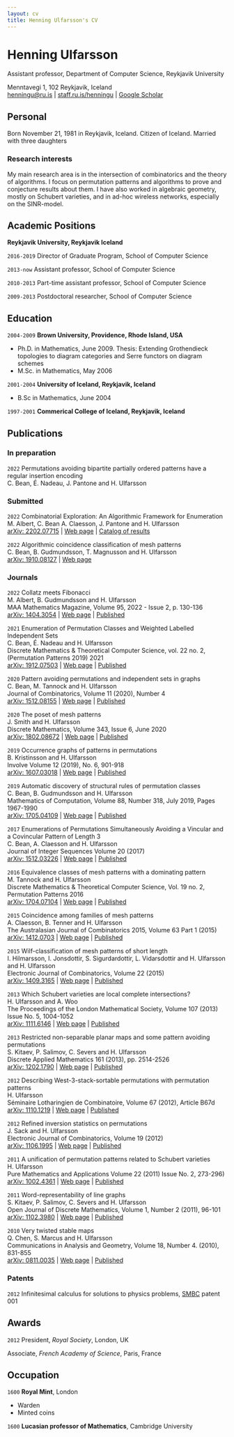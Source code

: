 ```yaml
---
layout: cv
title: Henning Ulfarsson's CV
---
```

# Henning Ulfarsson

Assistant professor, Department of Computer Science, Reykjavik University

Menntavegi 1, 102 Reykjavik, Iceland  
<span id="webaddress">
<a href="henningu@ru.is">henningu@ru.is</a>
| <a href="staff.ru.is/henningu">staff.ru.is/henningu</a>
| <a href="https://scholar.google.is/citations?user=Sl6fQHcAAAAJ">Google Scholar</a>
</span>


## Personal

Born November 21, 1981 in Reykjavik, Iceland. Citizen of Iceland. Married with three daughters


### Research interests

My main research area is in the intersection of combinatorics and the theory of
algorithms. I focus on permutation patterns and algorithms to prove and
conjecture results about them. I have also worked in algebraic geometry, mostly
on Schubert varieties, and in ad-hoc wireless networks, especially on the
SINR-model.

## Academic Positions

__Reykjavik University, Reykjavik Iceland__

`2016-2019`
Director of Graduate Program, School of Computer Science

`2013-now`
Assistant professor, School of Computer Science

`2010-2013`
Part-time assistant professor, School of Computer Science

`2009-2013`
Postdoctoral researcher, School of Computer Science


## Education

`2004-2009`
__Brown University, Providence, Rhode Island, USA__
- Ph.D. in Mathematics, June 2009.
	Thesis: Extending Grothendieck topologies to diagram categories and Serre functors on diagram schemes
- M.Sc. in Mathematics, May 2006

`2001-2004`
__University of Iceland, Reykjavik, Iceland__
- B.Sc in Mathematics, June 2004

`1997-2001`
__Commerical College of Iceland, Reykjavik, Iceland__

## Publications

<!-- A list is also available [online](http://scholar.google.co.uk/citations?user=LTOTl0YAAAAJ) -->

### In preparation

`2022`
Permutations avoiding bipartite partially ordered patterns have a regular insertion encoding  
C. Bean, É. Nadeau, J. Pantone and H. Ulfarsson

### Submitted

`2022`
Combinatorial Exploration: An Algorithmic Framework for Enumeration  
M. Albert, C. Bean A. Claesson, J. Pantone and H. Ulfarsson  
<span id="webaddress">
<a href="https://arxiv.org/abs/2202.07715">arXiv: 2202.07715</a>
| <a href="https://permutatriangle.github.io/papers/2019-02-27-combex.html">Web page</a>
| <a href="https://permpal.com">Catalog of results</a>
</span>

`2022`
Algorithmic coincidence classification of mesh patterns  
C. Bean, B. Gudmundsson, T. Magnusson and H. Ulfarsson  
<span id="webaddress">
<a href="https://arxiv.org/abs/1910.08127">arXiv: 1910.08127</a>
| <a href="https://permutatriangle.github.io/papers/2019-03-03-shalg.html">Web page</a>
</span>

### Journals

`2022`
Collatz meets Fibonacci  
M. Albert, B. Gudmundsson and H. Ulfarsson  
MAA Mathematics Magazine, Volume 95, 2022 - Issue 2, p. 130-136  
<span id="webaddress">
<a href="http://arxiv.org/abs/1404.3054">arXiv: 1404.3054</a>
| <a href="https://permutatriangle.github.io/papers/2019-02-20-collatz.html">Web page</a>
| <a href="https://www.tandfonline.com/doi/full/10.1080/0025570X.2022.2023307">Published</a>
</span>

`2021`
Enumeration of Permutation Classes and Weighted Labelled Independent Sets  
C. Bean, É. Nadeau and H. Ulfarsson  
Discrete Mathematics & Theoretical Computer Science, vol. 22 no. 2, (Permutation Patterns 2019) 2021  
<span id="webaddress">
<a href="https://arxiv.org/abs/1912.07503">arXiv: 1912.07503</a>
| <a href="https://permutatriangle.github.io/papers/2019-07-27-indepsets.html">Web page</a>
| <a href="https://dmtcs.episciences.org/7295">Published</a>
</span>

`2020`
Pattern avoiding permutations and independent sets in graphs  
C. Bean, M. Tannock and H. Ulfarsson  
Journal of Combinatorics, Volume 11 (2020), Number 4  
<span id="webaddress">
<a href="http://arxiv.org/abs/1512.08155">arXiv: 1512.08155</a>
| <a href="https://permutatriangle.github.io/papers/2019-02-01-pattgons.html">Web page</a>
| <a href="https://dx.doi.org/10.4310/JOC.2020.v11.n4.a7">Published</a>
</span>

`2020`
The poset of mesh patterns  
J. Smith and H. Ulfarsson  
Discrete Mathematics, Volume 343, Issue 6, June 2020  
<span id="webaddress">
<a href="https://arxiv.org/abs/1802.08672">arXiv: 1802.08672</a>
| <a href="https://permutatriangle.github.io/papers/2019-02-21-meshposet.html">Web page</a>
| <a href="https://www.sciencedirect.com/science/article/pii/S0012365X2030039X">Published</a>
</span>

`2019`
Occurrence graphs of patterns in permutations  
B. Kristinsson and H. Ulfarsson  
Involve Volume 12 (2019), No. 6, 901-918  
<span id="webaddress">
<a href="https://arxiv.org/abs/1607.03018">arXiv: 1607.03018</a>
| <a href="https://permutatriangle.github.io/papers/2019-01-10-occgraphs.html">Web page</a>
| <a href="https://msp.org/involve/2019/12-6/p01.xhtml">Published</a>
</span>

`2019`
Automatic discovery of structural rules of permutation classes  
C. Bean, B. Gudmundsson and H. Ulfarsson  
Mathematics of Computation, Volume 88, Number 318, July 2019, Pages 1967-1990  
<span id="webaddress">
<a href="https://arxiv.org/pdf/1705.04109">arXiv: 1705.04109</a>
| <a href="https://permutatriangle.github.io/papers/2018-12-11-struct.html">Web page</a>
| <a href="https://www.ams.org/journals/mcom/0000-000-00/S0025-5718-2018-03386-5/">Published</a>
</span>

`2017`
Enumerations of Permutations Simultaneously Avoiding a Vincular and a Covincular Pattern of Length 3  
C. Bean, A. Claesson and H. Ulfarsson  
Journal of Integer Sequences Volume 20 (2017)  
<span id="webaddress">
<a href="https://arxiv.org/abs/1512.03226">arXiv: 1512.03226</a>
| <a href="https://permutatriangle.github.io/papers/2017-02-14-covinc.html">Web page</a>
| <a href="https://cs.uwaterloo.ca/journals/JIS/VOL20/Bean/bean2.html">Published</a>
</span>

`2016`
Equivalence classes of mesh patterns with a dominating pattern  
M. Tannock and H. Ulfarsson  
Discrete Mathematics \& Theoretical Computer Science, Vol. 19 no. 2, Permutation Patterns 2016  
<span id="webaddress">
<a href="https://arxiv.org/pdf/1704.07104">arXiv: 1704.07104</a>
| <a href="https://permutatriangle.github.io/papers/2018-2-9-dom.html">Web page</a>
| <a href="https://dmtcs.episciences.org/4265">Published</a>
</span>

`2015`
Coincidence among families of mesh patterns  
A. Claesson, B. Tenner and H. Ulfarsson  
The Australasian Journal of Combinatorics 2015, Volume 63 Part 1 (2015)  
<span id="webaddress">
<a href="https://arxiv.org/abs/1412.0703">arXiv: 1412.0703</a>
| <a href="https://permutatriangle.github.io/papers/2014-12-04-sshlemma.html">Web page</a>
| <a href="https://ajc.maths.uq.edu.au/?page=get_volumes&volume=63">Published</a>
</span>

`2015`
Wilf-classification of mesh patterns of short length  
I. Hilmarsson, I. Jonsdottir, S. Sigurdardottir, L. Vidarsdottir and H. Ulfarsson and H. Ulfarsson  
Electronic Journal of Combinatorics, Volume 22 (2015)  
<span id="webaddress">
<a href="http://arxiv.org/abs/1409.3165">arXiv: 1409.3165</a>
| <a href="https://permutatriangle.github.io/papers/2014-09-10-shlemma.html">Web page</a>
| <a href="https://www.combinatorics.org/ojs/index.php/eljc/article/view/v22i4p13/">Published</a>
</span>

`2013`
Which Schubert varieties are local complete intersections?  
H. Ulfarsson and A. Woo  
The Proceedings of the London Mathematical Society, Volume 107 (2013) Issue No. 5, 1004-1052  
<span id="webaddress">
<a href="http://arxiv.org/abs/1111.6146">arXiv: 1111.6146</a>
| <a href="https://permutatriangle.github.io/papers/2013-03-14-lci.html">Web page</a>
| <a href="https://londmathsoc.onlinelibrary.wiley.com/doi/10.1112/plms/pdt004">Published</a>
</span>

`2013`
Restricted non-separable planar maps and some pattern avoiding permutations  
S. Kitaev, P. Salimov, C. Severs and H. Ulfarsson  
Discrete Applied Mathematics 161 (2013), pp. 2514-2526  
<span id="webaddress">
<a href="http://arxiv.org/abs/1202.1790">arXiv: 1202.1790</a>
| <a href="https://permutatriangle.github.io/papers/2013-11-21-maps.html">Web page</a>
| <a href="https://www.sciencedirect.com/science/article/pii/S0166218X13000280">Published</a>
</span>

`2012`
Describing West-3-stack-sortable permutations with permutation patterns  
H. Ulfarsson  
Séminaire Lotharingien de Combinatoire, Volume 67 (2012), Article B67d  
<span id="webaddress">
<a href="http://arxiv.org/abs/1110.1219">arXiv: 1110.1219</a>
| <a href="https://permutatriangle.github.io/papers/2011-12-17-w3s.html">Web page</a>
| <a href="http://www.mat.univie.ac.at/~slc/wpapers/s67ulfarss.pdf">Published</a>
</span>

`2012`
Refined inversion statistics on permutations  
J. Sack and H. Ulfarsson  
Electronic Journal of Combinatorics, Volume 19 (2012)  
<span id="webaddress">
<a href="http://arxiv.org/abs/1106.1995">arXiv: 1106.1995</a>
| <a href="https://permutatriangle.github.io/papers/2012-01-01-refinvs.html">Web page</a>
| <a href="http://www.combinatorics.org/ojs/index.php/eljc/article/view/v19i1p29">Published</a>
</span>

`2011`
A unification of permutation patterns related to Schubert varieties  
H. Ulfarsson  
Pure Mathematics and Applications Volume 22 (2011) Issue No. 2, 273-296)  
<span id="webaddress">
<a href="http://arxiv.org/abs/1002.4361">arXiv: 1002.4361</a>
| <a href="https://permutatriangle.github.io/papers/2010-12-12-unific.html">Web page</a>
| <a href="http://puma.dimai.unifi.it/22_2/ulfarsson.pdf">Published</a>
</span>

`2011`
Word-representability of line graphs  
S. Kitaev, P. Salimov, C. Severs and H. Ulfarsson  
Open Journal of Discrete Mathematics, Volume 1, Number 2 (2011), 96-101  
<span id="webaddress">
<a href="http://arxiv.org/abs/1102.3980">arXiv: 1102.3980</a>
| <a href="https://permutatriangle.github.io/papers/2011-06-17-wordgraphs.html">Web page</a>
| <a href="http://www.scirp.org/journal/PaperInformation.aspx?paperID=5808">Published</a>
</span>

`2010`
Very twisted stable maps  
Q. Chen, S. Marcus and H. Ulfarsson  
Communications in Analysis and Geometry, Volume 18, Number 4.  (2010), 831-855  
<span id="webaddress">
<a href="http://arxiv.org/abs/0811.0035">arXiv: 0811.0035</a>
| <a href="https://permutatriangle.github.io/papers/2008-11-22-twisted.html">Web page</a>
| <a href="http://www.intlpress.com/CAG/2010/18-4/CAG-18-4-A7-chen.pdf">Published</a>
</span>

### Patents

`2012`
Infinitesimal calculus for solutions to physics problems, [SMBC](http://www.techdirt.com/articles/20121011/09312820678/if-patents-had-been-around-time-newton.shtml) patent 001

## Awards

`2012`
President, *Royal Society*, London, UK

Associate, *French Academy of Science*, Paris, France


## Occupation

`1600`
__Royal Mint__, London

- Warden
- Minted coins

`1600`
__Lucasian professor of Mathematics__, Cambridge University



<!-- ### Footer

Last updated: May 2013 -->


